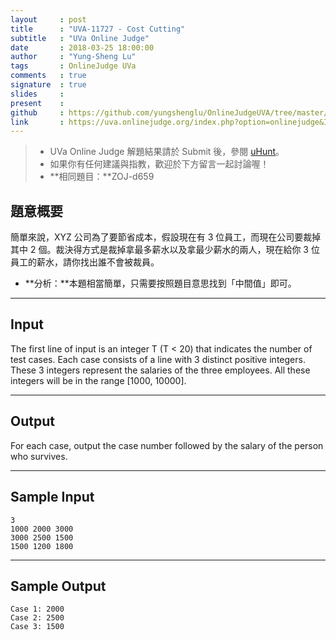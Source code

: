 ```yaml
---
layout     : post
title      : "UVA-11727 - Cost Cutting"
subtitle   : "UVa Online Judge"
date       : 2018-03-25 18:00:00
author     : "Yung-Sheng Lu"
tags       : OnlineJudge UVa
comments   : true
signature  : true
slides     : 
present    :
github     : https://github.com/yungshenglu/OnlineJudgeUVA/tree/master/UVA-11727
link       : https://uva.onlinejudge.org/index.php?option=onlinejudge&Itemid=8&page=show_problem&problem=2827
---
```


> * UVa Online Judge 解題結果請於 Submit 後，參閱 [uHunt](https://uhunt.onlinejudge.org/)。
> * 如果你有任何建議與指教，歡迎於下方留言一起討論喔！
> * **相同題目：**ZOJ-d659

## 題意概要

簡單來說，XYZ 公司為了要節省成本，假設現在有 3 位員工，而現在公司要裁掉其中 2 個。裁決得方式是裁掉拿最多薪水以及拿最少薪水的兩人，現在給你 3 位員工的薪水，請你找出誰不會被裁員。
* **分析：**本題相當簡單，只需要按照題目意思找到「中間值」即可。

---
## Input

The first line of input is an integer T (T < 20) that indicates the number of test cases. Each case consists of a line with 3 distinct positive integers. These 3 integers represent the salaries of the three employees. All these integers will be in the range [1000, 10000].

---
## Output

For each case, output the case number followed by the salary of the person who survives.

---
## Sample Input

```
3
1000 2000 3000
3000 2500 1500
1500 1200 1800
```

---
## Sample Output

```
Case 1: 2000
Case 2: 2500
Case 3: 1500
```